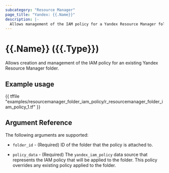 ```yaml
---
subcategory: "Resource Manager"
page_title: "Yandex: {{.Name}}"
description: |-
  Allows management of the IAM policy for a Yandex Resource Manager folder.
---
```


# {{.Name}} ({{.Type}})

Allows creation and management of the IAM policy for an existing Yandex Resource Manager folder.

## Example usage

{{ tffile "examples/resourcemanager_folder_iam_policy/r_resourcemanager_folder_iam_policy_1.tf" }}

## Argument Reference

The following arguments are supported:

* `folder_id` - (Required) ID of the folder that the policy is attached to.

* `policy_data` - (Required) The `yandex_iam_policy` data source that represents the IAM policy that will be applied to the folder. This policy overrides any existing policy applied to the folder.
